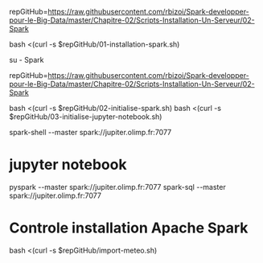 repGitHub=https://raw.githubusercontent.com/rbizoi/Spark-developper-pour-le-Big-Data/master/Chapitre-02/Scripts-Installation-Un-Serveur/02-Spark

bash <(curl -s $repGitHub/01-installation-spark.sh)

su - Spark

repGitHub=https://raw.githubusercontent.com/rbizoi/Spark-developper-pour-le-Big-Data/master/Chapitre-02/Scripts-Installation-Un-Serveur/02-Spark

bash <(curl -s $repGitHub/02-initialise-spark.sh)
bash <(curl -s $repGitHub/03-initialise-jupyter-notebook.sh)

spark-shell   --master spark://jupiter.olimp.fr:7077
# jupyter notebook
pyspark   --master spark://jupiter.olimp.fr:7077
spark-sql   --master spark://jupiter.olimp.fr:7077


# Controle installation Apache Spark

bash <(curl -s $repGitHub/import-meteo.sh)
